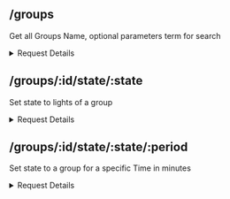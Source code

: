 ## /groups

Get all Groups Name, optional parameters term for search

<details> 
    <summary>Request Details</summary>

**URL** : `/groups`

**Method** : `GET`

**Auth required** : YES

**Permissions required** : Admin

**Data constraints** : `{?term => String }`

### Success Responses

**Code** : `200 OK`

**Content** : 
```json
[
  {
    "value": "xxxxxxx"
  }
]
```
</details> 

## /groups/:id/state/:state

Set state to lights of a group

<details> 
    <summary>Request Details</summary>

**URL** : `/groups/:id/state/:state`

**Method** : `GET`

**Auth required** : YES

**Permissions required** : Admin

**Data constraints** : `{:id => Int, :state => Int(0|1)}`

### Success Responses

**Code** : `200 OK`

**Content** : 
```json
{
  "success": true,
  "errors": []
}
```

### Error Responses

**Code** : `404 Not Found` || `504 Gateway Timeout`

**Content** : 

```json
{
  "success": false,
  "errors": [
    "..."
  ]
}
```
</details> 

## /groups/:id/state/:state/:period

Set state to a group for a specific Time in minutes

<details> 
    <summary>Request Details</summary>

**URL** : `/groups/:id/state/:state/:period`

**Method** : `GET`

**Auth required** : YES

**Permissions required** : Admin

**Data constraints** : `{:id => Int, :state => Int(0|1), :period => Int}`

### Success Responses

**Code** : `200 OK`

**Content** : 
```json
{
  "success": true,
  "errors": []
}
```

### Error Responses

**Code** : `404 Not Found` || `504 Gateway Timeout`

**Content** : 

```json
{
  "success": false,
  "errors": [
    "..."
  ]
}
```
</details> 
